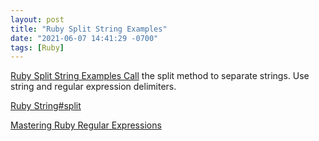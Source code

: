 ```yaml
---
layout: post
title: "Ruby Split String Examples"
date: "2021-06-07 14:41:29 -0700"
tags: [Ruby]
---
```


[Ruby Split String Examples Call](https://www.dotnetperls.com/split-ruby) the split method to separate strings. Use string and regular expression delimiters.

[Ruby String#split](https://spin.atomicobject.com/2007/11/01/ruby-string-split/)

[Mastering Ruby Regular Expressions](https://www.rubyguides.com/2015/06/ruby-regex/)
